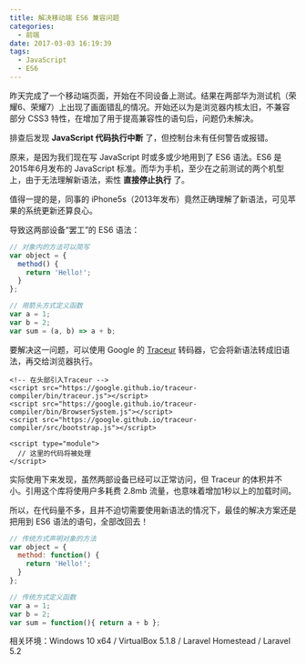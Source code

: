 ```yaml
---
title: 解决移动端 ES6 兼容问题
categories:
  - 前端
date: 2017-03-03 16:19:39
tags:
  - JavaScript
  - ES6
---
```


昨天完成了一个移动端页面，开始在不同设备上测试。结果在两部华为测试机（荣耀6、荣耀7）上出现了画面错乱的情况。开始还以为是浏览器内核太旧，不兼容部分 CSS3 特性，在增加了用于提高兼容性的语句后，问题仍未解决。

<!-- more -->

排查后发现 **JavaScript 代码执行中断** 了，但控制台未有任何警告或报错。

原来，是因为我们现在写 JavaScript 时或多或少地用到了 ES6 语法。ES6 是2015年6月发布的 JavaScript 标准。而华为手机，至少在之前测试的两个机型上，由于无法理解新语法，索性 **直接停止执行** 了。

值得一提的是，同事的 iPhone5s（2013年发布）竟然正确理解了新语法，可见苹果的系统更新还算良心。

导致这两部设备“罢工”的 ES6 语法：

``` js
// 对象内的方法可以简写
var object = {
  method() {
    return 'Hello!';
  }
};

// 用箭头方式定义函数
var a = 1;
var b = 2;
var sum = (a, b) => a + b;
```

要解决这一问题，可以使用 Google 的 [Traceur](https://github.com/google/traceur-compiler) 转码器，它会将新语法转成旧语法，再交给浏览器执行。

``` xhtml
<!-- 在头部引入Traceur -->
<script src="https://google.github.io/traceur-compiler/bin/traceur.js"></script>
<script src="https://google.github.io/traceur-compiler/bin/BrowserSystem.js"></script>
<script src="https://google.github.io/traceur-compiler/src/bootstrap.js"></script>

<script type="module">
  // 这里的代码将被处理
</script>
```

实际使用下来发现，虽然两部设备已经可以正常访问，但 Traceur 的体积并不小。引用这个库将使用户多耗费 2.8mb 流量，也意味着增加1秒以上的加载时间。

所以，在代码量不多，且并不迫切需要使用新语法的情况下，最佳的解决方案还是把用到 ES6 语法的语句，全部改回去！

``` js
// 传统方式声明对象的方法
var object = {
  method: function() {
    return 'Hello!';
  }
};

// 传统方式定义函数
var a = 1;
var b = 2;
var sum = function(){ return a + b };
```

相关环境：Windows 10 x64 / VirtualBox 5.1.8 / Laravel Homestead / Laravel 5.2
